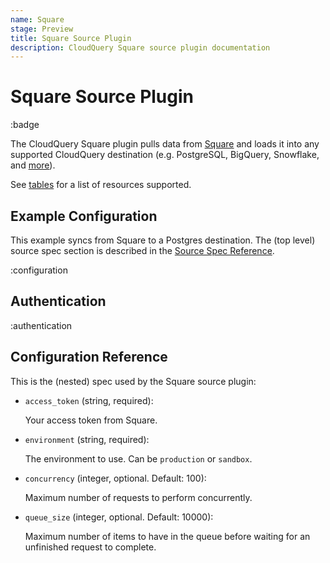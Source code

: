 ```yaml
---
name: Square
stage: Preview
title: Square Source Plugin
description: CloudQuery Square source plugin documentation
---
```

# Square Source Plugin

:badge

The CloudQuery Square plugin pulls data from [Square](https://www.squareup.com/) and loads it into any supported CloudQuery destination (e.g. PostgreSQL, BigQuery, Snowflake, and [more](https://hub.cloudquery.io/plugins/destination)).

See [tables](/docs/plugins/sources/square/tables) for a list of resources supported.

## Example Configuration

This example syncs from Square to a Postgres destination. The (top level) source spec section is described in the [Source Spec Reference](/docs/reference/source-spec).

:configuration

## Authentication

:authentication

## Configuration Reference

This is the (nested) spec used by the Square source plugin:

- `access_token` (string, required):

  Your access token from Square.

- `environment` (string, required):

  The environment to use. Can be `production` or `sandbox`.

- `concurrency` (integer, optional. Default: 100):

  Maximum number of requests to perform concurrently.

- `queue_size` (integer, optional. Default: 10000):

  Maximum number of items to have in the queue before waiting for an unfinished request to complete.
